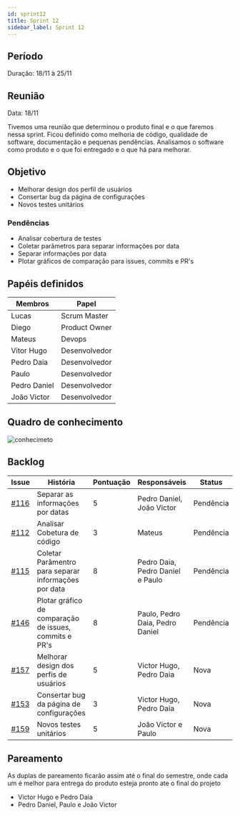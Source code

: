```yaml
---
id: sprint12
title: Sprint 12
sidebar_label: Sprint 12
---
```



## Período

Duração: 18/11 à 25/11

## Reunião

Data: 18/11

Tivemos uma reunião que determinou o produto final e o que faremos nessa sprint. Ficou definido como melhoria de código, qualidade de software, documentação e pequenas pendências. Analisamos o software como produto e o que foi entregado e o que há para melhorar.


## Objetivo
- Melhorar design dos perfil de usuários
- Consertar bug da página de configurações
- Novos testes unitários

  

### Pendências

- Analisar cobertura de testes
- Coletar parâmetros para separar informações por data
- Separar informações por data
- Plotar gráficos de comparação para issues, commits e PR's

  

## Papéis definidos
  
|**Membros**|**Papel**|
|--|--|
| Lucas | Scrum Master |
| Diego | Product Owner |
| Mateus | Devops |
| Vitor Hugo | Desenvolvedor |
| Pedro Daia | Desenvolvedor |
| Paulo | Desenvolvedor |
| Pedro Daniel | Desenvolvedor |
| João Victor | Desenvolvedor |


## Quadro de conhecimento

  

![conhecimeto](https://i.imgur.com/Ni2iXb8.png)

## Backlog


| **Issue** | **História** | **Pontuação** | **Responsáveis** | **Status** |
|--|--|--|--|--|
| [#116](https://github.com/fga-eps-mds/2019.2-Git-Breakdown/issues/116) | Separar as informações por datas | 5 | Pedro Daniel, João Victor | Pendência |
| [#112](https://github.com/fga-eps-mds/2019.2-Git-Breakdown/issues/112) | Analisar Cobetura de código | 3 | Mateus | Pendência |
| [#115](https://github.com/fga-eps-mds/2019.2-Git-Breakdown/issues/115) | Coletar Parâmentro para separar informações por data | 8 | Pedro Daia, Pedro Daniel e Paulo | Pendência |
| [#146](https://github.com/fga-eps-mds/2019.2-Git-Breakdown/issues/146) | Plotar gráfico de comparação de issues, commits e PR's | 8 | Paulo, Pedro Daia, Pedro Daniel | Pendência |
| [#157](https://github.com/fga-eps-mds/2019.2-Git-Breakdown/issues/157) | Melhorar design dos perfis de usuários | 5 | Victor Hugo, Pedro Daia | Nova |
| [#153](https://github.com/fga-eps-mds/2019.2-Git-Breakdown/issues/153) | Consertar bug da página de configurações | 3 | Victor Hugo, Pedro Daia | Nova |
| [#159](https://github.com/fga-eps-mds/2019.2-Git-Breakdown/issues/153) | Novos testes unitários | 5 | João Victor e Paulo | Nova |

## Pareamento

As duplas de pareamento ficarão assim até o final do semestre, onde cada um é melhor para entrega do produto esteja pronto ate o final do projeto

- Victor Hugo e Pedro Daia
- Pedro Daniel, Paulo e João Victor
